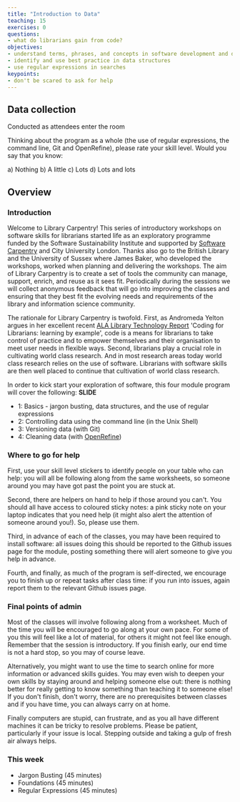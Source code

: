 ```yaml
---
title: "Introduction to Data"
teaching: 15
exercises: 0
questions:
- what do librarians gain from code?
objectives:
- understand terms, phrases, and concepts in software development and data science
- identify and use best practice in data structures
- use regular expressions in searches
keypoints:
- don't be scared to ask for help
---
```


## Data collection

Conducted as attendees enter the room

Thinking about the program as a whole (the use of regular expressions, the command line, 
Git and OpenRefine), please rate your skill level. Would you say that you know:

a) Nothing
b) A little
c) Lots
d) Lots and lots

## Overview

### Introduction

Welcome to Library Carpentry! This series of introductory workshops on software skills for librarians started life as an exploratory programme funded by the Software Sustainability Institute and supported by [Software Carpentry](http://software-carpentry.org/) and City University London. Thanks also go to the British Library and the University of Sussex where James Baker, who developed the workshops, worked when planning and delivering the workshops. The aim of Library Carpentry is to create a set of tools the community can manage, support, enrich, and reuse as it sees fit. Periodically during the sessions we will collect anonymous feedback that will go into improving the classes and ensuring that they best fit the evolving needs and requirements of the library and information science community.

The rationale for Library Carpentry is twofold. First, as Andromeda Yelton argues in her excellent recent [ALA Library Technology Report](http://journals.ala.org/ltr/issue/view/506) 'Coding for Librarians: learning by example', code is a means for librarians to take control of practice and to empower themselves and their organisation to meet user needs in flexible ways. Second, librarians play a crucial role in cultivating world class research. And in most research areas today world class research relies on the use of software. Librarians with software skills are then well placed to continue that cultivation of world class research.

In order to kick start your exploration of software, this four module program will cover the following: **SLIDE**

- 1: Basics - jargon busting, data structures, and the use of regular expressions
- 2: Controlling data using the command line (in the Unix Shell)
- 3: Versioning data (with Git)
- 4: Cleaning data (with [OpenRefine](http://openrefine.org/))

### Where to go for help 

First, use your skill level stickers to identify people on your table who can help: you will all be following along from the same worksheets, so someone around you may have got past the point you are stuck at. 

Second, there are helpers on hand to help if those around you can't. You should all have access to coloured sticky notes: a pink sticky note on your laptop indicates that you need help (it might also alert the attention of someone around you!). So, please use them. 

Third, in advance of each of the classes, you may have been required to install software: all issues doing this should be reported to the Github issues page for the module, posting something there will alert someone to give you help in advance.

Fourth, and finally, as much of the program is self-directed, we encourage you to finish up or repeat tasks after class time: if you run into issues, again report them to the relevant Github issues page.

### Final points of admin

Most of the classes will involve following along from a worksheet. Much of the time you will be encouraged to go along at your own pace. For some of you this will feel like a lot of material, for others it might not feel like enough. Remember that the session is introductory. If you finish early, our end time is not a hard stop, so you may of course leave. 

Alternatively, you might want to use the time to search online for more information or advanced skills guides. You may even wish to deepen your own skills by staying around and helping someone else out: there is nothing better for really getting to know something than teaching it to someone else! If you don't finish, don't worry, there are no prerequisites between classes and if you have time, you can always carry on at home.

Finally computers are stupid, can frustrate, and as you all have different machines it can be tricky to resolve problems. Please be patient, particularly if your issue is local. Stepping outside and taking a gulp of fresh air always helps.

### This week

- Jargon Busting (45 minutes)
- Foundations (45 minutes)
- Regular Expressions (45 minutes)

